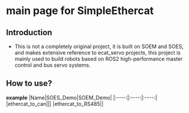 # main page for SimpleEthercat

## Introduction
* This is not a completely original project, it is built on SOEM and SOES, and makes extensive reference to ecat_servo projects, this project is mainly used to build robots based on ROS2 high-performance master control and bus servo systems.

## How to use?

**example**
|Name|SOES_Demo|SOEM_Demo|
|:----:|:----:|:----:|
|ethercat_to_can|||
|ethercat_to_RS485||


